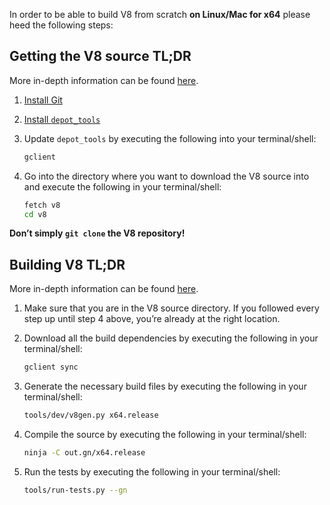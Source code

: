 In order to be able to build V8 from scratch **on Linux/Mac for x64** please heed the following steps:

## Getting the V8 source TL;DR

More in-depth information can be found [here](https://github.com/v8/v8/wiki/Checking%20out%20source).

1. [Install Git](https://github.com/v8/v8/wiki/Using%20Git#prerequisites)

2. [Install `depot_tools`](https://www.chromium.org/developers/how-tos/install-depot-tools)

3. Update `depot_tools` by executing the following into your terminal/shell:

    ```sh
    gclient
    ```

4. Go into the directory where you want to download the V8 source into and execute the following in your terminal/shell:

    ```sh
    fetch v8
    cd v8
    ```

**Don’t simply `git clone` the V8 repository!**

## Building V8 TL;DR

More in-depth information can be found [here](https://github.com/v8/v8/wiki/Building%20with%20GN).

1. Make sure that you are in the V8 source directory. If you followed every step up until step 4 above, you’re already at the right location.

2. Download all the build dependencies by executing the following in your terminal/shell:

    ```sh
    gclient sync
    ```

7. Generate the necessary build files by executing the following in your terminal/shell:

    ```sh
    tools/dev/v8gen.py x64.release
    ```

8. Compile the source by executing the following in your terminal/shell:

    ```sh
    ninja -C out.gn/x64.release
    ```

9. Run the tests by executing the following in your terminal/shell:

    ```sh
    tools/run-tests.py --gn
    ```
